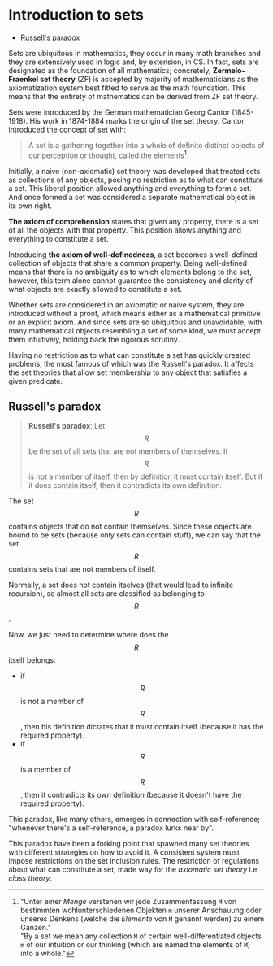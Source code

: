 # Introduction to sets

<!-- TOC -->

- [Russell's paradox](#russells-paradox)

<!-- /TOC -->

Sets are ubiquitous in mathematics, they occur in many math branches and they are extensively used in logic and, by extension, in CS. In fact, sets are designated as the foundation of all mathematics; concretely, **Zermelo-Fraenkel set theory** (ZF) is accepted by majority of mathematicians as the axiomatization system best fitted to serve as the math foundation. This means that the entirety of mathematics can be derived from ZF set theory.


Sets were introduced by the German mathematician Georg Cantor (1845-1918). His work in 1874-1884 marks the origin of the set theory. Cantor introduced the concept of set with:

> A set is a gathering together into a whole of definite distinct objects of our perception or thought, called the elements[^1].


Initially, a naive (non-axiomatic) set theory was developed that treated sets as collections of any objects, posing no restriction as to what can constitute a set. This liberal position allowed anything and everything to form a set. And once formed a set was considered a separate mathematical object in its own right.







**The axiom of comprehension** states that given any property, there is a set of all the objects with that property. This position allows anything and everything to constitute a set.

Introducing **the axiom of well-definedness**, a set becomes a well-defined collection of objects that share a common property. Being well-defined means that there is no ambiguity as to which elements belong to the set, however, this term alone cannot guarantee the consistency and clarity of what objects are exactly allowed to constitute a set.

Whether sets are considered in an axiomatic or naive system, they are introduced without a proof, which means either as a mathematical primitive or an explicit axiom. And since sets are so ubiquitous and unavoidable, with many mathematical objects resembling a set of some kind, we must accept them intuitively, holding back the rigorous scrutiny.

Having no restriction as to what can constitute a set has quickly created problems, the most famous of which was the Russell's paradox. It affects the set theories that allow set membership to any object that satisfies a given predicate.


## Russell's paradox

> **Russell's paradox**: Let $$R$$ be the set of all sets that are not members of themselves. If $$R$$ is not a member of itself, then by definition it must contain itself. But if it does contain itself, then it contradicts its own definition.

The set $$R$$ contains objects that do not contain themselves. Since these objects are bound to be sets (because only sets can contain stuff), we can say that the set $$R$$ contains sets that are not members of itself.

Normally, a set does not contain itselves (that would lead to infinite recursion), so almost all sets are classified as belonging to $$R$$.

Now, we just need to determine where does the $$R$$ itself belongs:
- if $$R$$ is not a member of $$R$$, then his definition dictates that it must contain itself (because it has the required property).
- if $$R$$ is a member of $$R$$, then it contradicts its own definition (because it doesn't have the required property).

This paradox, like many others, emerges in connection with self-reference; "whenever there's a self-reference, a paradox lurks near by".

This paradox have been a forking point that spawned many set theories with different strategies on how to avoid it. A consistent system must impose restrictions on the set inclusion rules. The restriction of regulations about what can constitute a set, made way for the *axiomatic set theory* i.e. *class theory*.


[^1]: "Unter einer *Menge* verstehen wir jede Zusammenfassung `M` von bestimmten wohlunterschiedenen Objekten `m` unserer Anschauung oder unseres Denkens (welche die *Elemente* von `M` genannt werden) zu einem Ganzen."  
"By a set we mean any collection `M` of certain well-differentiated objects `m` of our intuition or our thinking (which are named the elements of `M`) into a whole."
